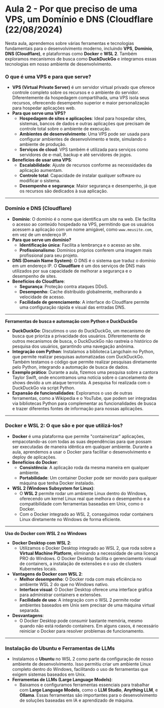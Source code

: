 # Aula 2 - Por que preciso de uma VPS, um Domínio e DNS (Cloudflare (22/08/2024)

Nesta aula, aprendemos sobre várias ferramentas e tecnologias fundamentais para o desenvolvimento moderno, incluindo **VPS**, **Domínio**, **DNS (Cloudflare)**, e plataformas como **Docker** e **WSL 2**. Também exploramos mecanismos de busca como **DuckDuckGo** e integramos essas tecnologias em nosso ambiente de desenvolvimento.

### **O que é uma VPS e para que serve?**

- **VPS (Virtual Private Server)** é um servidor virtual privado que oferece controle completo sobre os recursos e o ambiente do servidor. Diferentemente da hospedagem compartilhada, uma VPS isola seus recursos, oferecendo desempenho superior e maior personalização para hospedar aplicações web.
- **Para que serve uma VPS?**
    - **Hospedagem de sites e aplicações**: Ideal para hospedar sites, sistemas, bancos de dados e outras aplicações que precisam de controle total sobre o ambiente de execução.
    - **Ambientes de desenvolvimento**: Uma VPS pode ser usada para configurar ambientes de desenvolvimento e teste, simulando o ambiente de produção.
    - **Serviços de cloud**: VPS também é utilizada para serviços como servidores de e-mail, backup e até servidores de jogos.
- **Benefícios de usar uma VPS**:
    - **Escalabilidade**: Ajuste de recursos conforme as necessidades da aplicação aumentam.
    - **Controle total**: Capacidade de instalar qualquer software ou modificar o sistema.
    - **Desempenho e segurança**: Maior segurança e desempenho, já que os recursos são dedicados à sua aplicação.

---

### **Domínio e DNS (Cloudflare)**

- **Domínio**: O domínio é o nome que identifica um site na web. Ele facilita o acesso ao conteúdo hospedado na VPS, permitindo que os usuários acessem a aplicação com um nome amigável, como `www.meusite.com`, em vez de um endereço IP.
- **Para que serve um domínio?**
    - **Identificação única**: Facilita a lembrança e o acesso ao site.
    - **Profissionalismo**: Domínios próprios conferem uma imagem mais profissional para seu projeto.
- **DNS (Domain Name System)**: O DNS é o sistema que traduz o domínio em um endereço IP. O **Cloudflare** é um dos serviços de DNS mais utilizados por sua capacidade de melhorar a segurança e o desempenho de sites.
- **Benefícios do Cloudflare**:
    - **Segurança**: Proteção contra ataques DDoS.
    - **Desempenho**: Cache distribuído globalmente, melhorando a velocidade de acesso.
    - **Facilidade de gerenciamento**: A interface do Cloudflare permite uma configuração rápida e visual das entradas DNS.

---

**Ferramentas de busca e automação com Python e DuckDuckGo**

- **DuckDuckGo**: Discutimos o uso do DuckDuckGo, um mecanismo de busca que prioriza a privacidade dos usuários. Diferentemente de outros mecanismos de busca, o DuckDuckGo não rastreia o histórico de pesquisa dos usuários, garantindo uma navegação anônima.
- **Integração com Python**: Instalamos a biblioteca Langchain no Python, que permite realizar pesquisas automatizadas com DuckDuckGo. Também testamos o código que permite realizar pesquisas diretamente pelo Python, integrando a automação de busca de dados.
- **Exemplo prático**: Durante a aula, fizemos uma pesquisa sobre a cantora Taylor Swift, onde encontramos uma notícia sobre o cancelamento de shows devido a um ataque terrorista. A pesquisa foi realizada com o DuckDuckGo via script Python.
- **Expansão de funcionalidades**: Exploramos o uso de outras ferramentas, como a Wikipedia e o YouTube, que podem ser integradas via bibliotecas Python para complementar as funcionalidades de busca e trazer diferentes fontes de informação para nossas aplicações.

---

### **Docker e WSL 2: O que são e por que utilizá-los?**

- **Docker** é uma plataforma que permite "containerizar" aplicações, empacotando-as com todas as suas dependências para que possam ser executadas de maneira idêntica em qualquer ambiente. Durante a aula, aprendemos a usar o Docker para facilitar o desenvolvimento e deploy de aplicações.
- **Benefícios do Docker**:
    - **Consistência**: A aplicação roda da mesma maneira em qualquer ambiente.
    - **Portabilidade**: Um container Docker pode ser movido para qualquer máquina que tenha Docker instalado.
- **WSL 2 (Windows Subsystem for Linux)**:
    - O **WSL 2** permite rodar um ambiente Linux dentro do Windows, oferecendo um kernel Linux real que melhora o desempenho e a compatibilidade com ferramentas baseadas em Unix, como o Docker.
    - Com o Docker integrado ao WSL 2, conseguimos rodar containers Linux diretamente no Windows de forma eficiente.

---

**Uso do Docker com WSL 2 no Windows**

- **Docker Desktop com WSL 2**:
    - Utilizamos o Docker Desktop integrado ao WSL 2, que roda sobre a **Virtual Machine Platform**, eliminando a necessidade de uma licença PRO do Windows. O Docker Desktop facilita o gerenciamento visual de containers, a instalação de extensões e o uso de clusters Kubernetes locais.
- **Vantagens do Docker com WSL 2**:
    - **Melhor desempenho**: O Docker roda com mais eficiência no ambiente WSL 2 do que no Windows nativo.
    - **Interface visual**: O Docker Desktop oferece uma interface gráfica para administrar containers e extensões.
    - **Facilidade de uso**: A integração com o WSL 2 permite rodar ambientes baseados em Unix sem precisar de uma máquina virtual separada.
- **Desvantagens**:
    - O Docker Desktop pode consumir bastante memória, mesmo quando não está rodando containers. Em alguns casos, é necessário reiniciar o Docker para resolver problemas de funcionamento.

---

### **Instalação do Ubuntu e Ferramentas de LLMs**

- Instalamos o **Ubuntu** no WSL 2 como parte da configuração de nosso ambiente de desenvolvimento. Isso permitiu criar um ambiente Linux completo dentro do Windows, facilitando o uso de ferramentas que exigem sistemas baseados em Unix.
- **Ferramentas de LLMs (Large Language Models)**:
    - Baixamos e configuramos ferramentas essenciais para trabalhar com **Large Language Models**, como o **LLM Studio**, **Anything LLM**, e **Ollama**. Essas ferramentas são importantes para o desenvolvimento de soluções baseadas em IA e aprendizado de máquina.